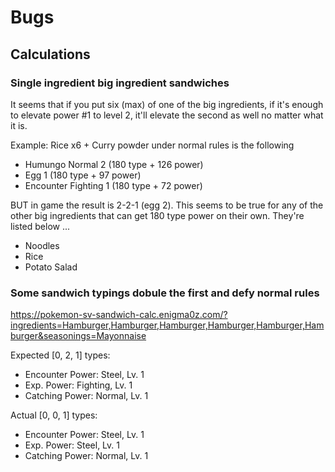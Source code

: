 # Bugs

## Calculations

### Single ingredient big ingredient sandwiches

It seems that if you put six (max) of one of the big ingredients, if it's enough to elevate power #1 to level 2, it'll elevate the second as well no matter what it is.

Example: Rice x6 + Curry powder under normal rules is the following

* Humungo Normal 2 (180 type + 126 power)
* Egg 1 (180 type + 97 power)
* Encounter Fighting 1 (180 type + 72 power)

BUT in game the result is 2-2-1 (egg 2).  This seems to be true for any of the other big ingredients that can get 180 type power on their own.  They're listed below ...

* Noodles
* Rice
* Potato Salad

### Some sandwich typings dobule the first and defy normal rules

https://pokemon-sv-sandwich-calc.enigma0z.com/?ingredients=Hamburger,Hamburger,Hamburger,Hamburger,Hamburger,Hamburger&seasonings=Mayonnaise

Expected [0, 2, 1] types:

* Encounter Power: Steel, Lv. 1
* Exp. Power: Fighting, Lv. 1
* Catching Power: Normal, Lv. 1

Actual [0, 0, 1] types:

* Encounter Power: Steel, Lv. 1
* Exp. Power: Steel, Lv. 1
* Catching Power: Normal, Lv. 1